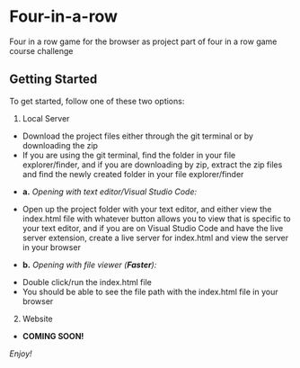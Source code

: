 # Four-in-a-row
Four in a row game for the browser as project part of four in a row game course challenge

## Getting Started
To get started, follow one of these two options:
1. Local Server
* Download the project files either through the git terminal or by downloading the zip
* If you are using the git terminal, find the folder in your file explorer/finder, and if you are downloading
by zip, extract the zip files and find the newly created folder in your file explorer/finder

- **a.** *Opening with text editor/Visual Studio Code:*

* Open up the project folder with your text editor, and either view the index.html file with whatever button allows you to view
that is specific to your text editor, and if you are on Visual Studio Code and have the live server extension, create a live server for
index.html and view the server in your browser

- **b.** *Opening with file viewer (**Faster**):*

* Double click/run the index.html file
* You should be able to see the file path with the index.html file in your browser
2. Website
* **COMING SOON!**


*Enjoy!*
